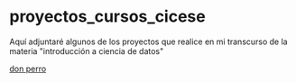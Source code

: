 # proyectos_cursos_cicese
Aquí adjuntaré algunos de los proyectos que realice en mi transcurso de la materia "introducción a ciencia de datos"

[don perro](https://github.com/AbrahamCisnerosValladolid/proyectos_cursos_cicese/blob/main/league_of_legends_clasificacion_rangos.ipynb)
